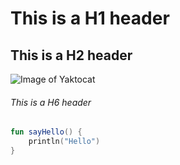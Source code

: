 # This is a H1 header
## This is a H2 header
![Image of Yaktocat](https://octodex.github.com/images/yaktocat.png)
###### This is a H6 header
``` kotlin
fun sayHello() {
    println("Hello")
}
```
